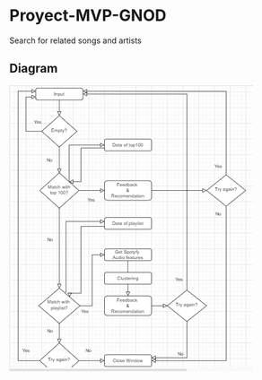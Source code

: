 # Proyect-MVP-GNOD
Search for related songs and artists


## Diagram

![front page](https://github.com/AgustinCarcelen/Proyect-MVP-GNOD/blob/10d622d5f45f1a8b98e56afe0a62d8214f5cb19b/Images/Final%20diagram.PNG)
